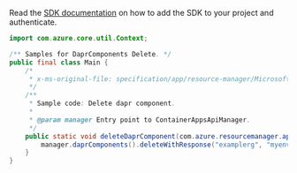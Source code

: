 Read the [SDK documentation](https://github.com/Azure/azure-sdk-for-java/blob/azure-resourcemanager-appcontainers_1.0.0-beta.2/sdk/appcontainers/azure-resourcemanager-appcontainers/README.md) on how to add the SDK to your project and authenticate.

```java
import com.azure.core.util.Context;

/** Samples for DaprComponents Delete. */
public final class Main {
    /*
     * x-ms-original-file: specification/app/resource-manager/Microsoft.App/stable/2022-03-01/examples/DaprComponents_Delete.json
     */
    /**
     * Sample code: Delete dapr component.
     *
     * @param manager Entry point to ContainerAppsApiManager.
     */
    public static void deleteDaprComponent(com.azure.resourcemanager.appcontainers.ContainerAppsApiManager manager) {
        manager.daprComponents().deleteWithResponse("examplerg", "myenvironment", "reddog", Context.NONE);
    }
}
```
